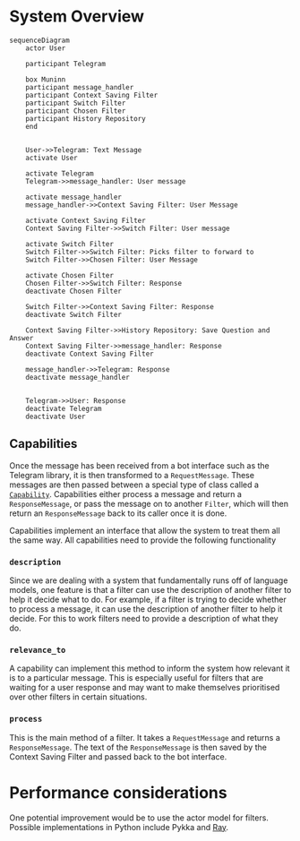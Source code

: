 # System Overview

```mermaid
sequenceDiagram
    actor User

    participant Telegram

    box Muninn
    participant message_handler
    participant Context Saving Filter
    participant Switch Filter
    participant Chosen Filter
    participant History Repository
    end
   

    User->>Telegram: Text Message
    activate User

    activate Telegram
    Telegram->>message_handler: User message

    activate message_handler
    message_handler->>Context Saving Filter: User Message

    activate Context Saving Filter
    Context Saving Filter->>Switch Filter: User message

    activate Switch Filter
    Switch Filter->>Switch Filter: Picks filter to forward to
    Switch Filter->>Chosen Filter: User Message

    activate Chosen Filter
    Chosen Filter->>Switch Filter: Response
    deactivate Chosen Filter
    
    Switch Filter->>Context Saving Filter: Response
    deactivate Switch Filter
 
    Context Saving Filter->>History Repository: Save Question and Answer
    Context Saving Filter->>message_handler: Response
    deactivate Context Saving Filter

    message_handler->>Telegram: Response
    deactivate message_handler
    

    Telegram->>User: Response
    deactivate Telegram
    deactivate User

```

## Capabilities

Once the message has been received from a bot interface such as the Telegram library, it is then transformed to a `RequestMessage`. These messages are then passed between a special type of class called a [`Capability`](../filters/filter_types.py). Capabilities either process a message and return a `ResponseMessage`, or pass the message on to another `Filter`, which will then return an `ResponseMessage` back to its caller once it is done.

Capabilities implement an interface that allow the system to treat them all the same way. All capabilities need to provide the following functionality 

### `description`
Since we are dealing with a system that fundamentally runs off of language models, one feature is that a filter can use the description of another filter to help it decide what to do. For example, if a filter is trying to decide whether to process a message, it can use the description of another filter to help it decide. For this to work filters need to provide a description of what they do.

### `relevance_to`
A capability can implement this method to inform the system how relevant it is to a particular message. This is especially useful for filters that are waiting for a user response and may want to make themselves prioritised over other filters in certain situations. 

### `process`
This is the main method of a filter. It takes a `RequestMessage` and returns a `ResponseMessage`. The text of the `ResponseMessage` is then saved by the Context Saving Filter and passed back to the bot interface.


# Performance considerations
One potential improvement would be to use the actor model for filters. Possible implementations in Python include Pykka and [Ray](https://docs.ray.io/en/latest/ray-core/actors.html). 

